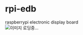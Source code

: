 # rpi-edb
raspberrypi electronic display board
<br>
<img scr="스크린샷 2025-02-13 193701.png" alt="이미지 로딩중...">
